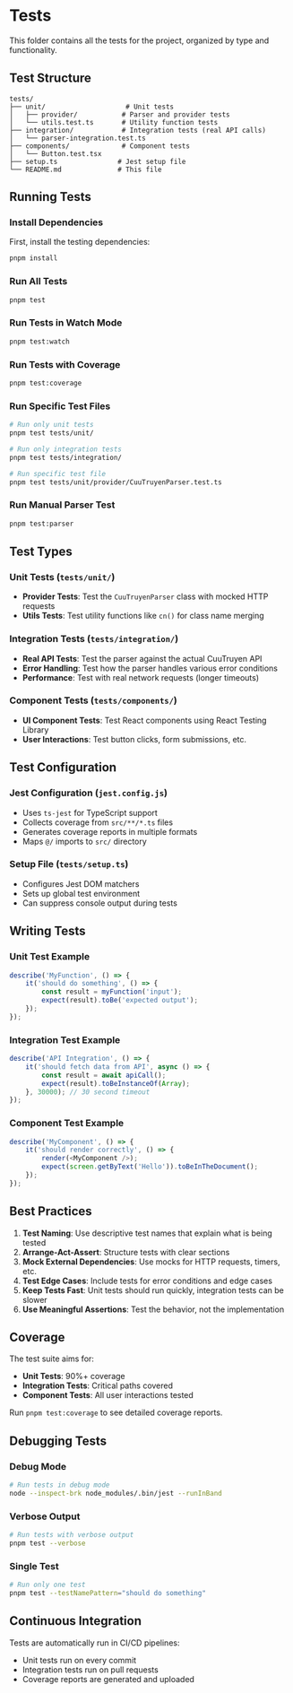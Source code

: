 # Tests

This folder contains all the tests for the project, organized by type and functionality.

## Test Structure

```
tests/
├── unit/                    # Unit tests
│   ├── provider/           # Parser and provider tests
│   └── utils.test.ts       # Utility function tests
├── integration/            # Integration tests (real API calls)
│   └── parser-integration.test.ts
├── components/             # Component tests
│   └── Button.test.tsx
├── setup.ts               # Jest setup file
└── README.md              # This file
```

## Running Tests

### Install Dependencies
First, install the testing dependencies:
```bash
pnpm install
```

### Run All Tests
```bash
pnpm test
```

### Run Tests in Watch Mode
```bash
pnpm test:watch
```

### Run Tests with Coverage
```bash
pnpm test:coverage
```

### Run Specific Test Files
```bash
# Run only unit tests
pnpm test tests/unit/

# Run only integration tests
pnpm test tests/integration/

# Run specific test file
pnpm test tests/unit/provider/CuuTruyenParser.test.ts
```

### Run Manual Parser Test
```bash
pnpm test:parser
```

## Test Types

### Unit Tests (`tests/unit/`)
- **Provider Tests**: Test the `CuuTruyenParser` class with mocked HTTP requests
- **Utils Tests**: Test utility functions like `cn()` for class name merging

### Integration Tests (`tests/integration/`)
- **Real API Tests**: Test the parser against the actual CuuTruyen API
- **Error Handling**: Test how the parser handles various error conditions
- **Performance**: Test with real network requests (longer timeouts)

### Component Tests (`tests/components/`)
- **UI Component Tests**: Test React components using React Testing Library
- **User Interactions**: Test button clicks, form submissions, etc.

## Test Configuration

### Jest Configuration (`jest.config.js`)
- Uses `ts-jest` for TypeScript support
- Collects coverage from `src/**/*.ts` files
- Generates coverage reports in multiple formats
- Maps `@/` imports to `src/` directory

### Setup File (`tests/setup.ts`)
- Configures Jest DOM matchers
- Sets up global test environment
- Can suppress console output during tests

## Writing Tests

### Unit Test Example
```typescript
describe('MyFunction', () => {
    it('should do something', () => {
        const result = myFunction('input');
        expect(result).toBe('expected output');
    });
});
```

### Integration Test Example
```typescript
describe('API Integration', () => {
    it('should fetch data from API', async () => {
        const result = await apiCall();
        expect(result).toBeInstanceOf(Array);
    }, 30000); // 30 second timeout
});
```

### Component Test Example
```typescript
describe('MyComponent', () => {
    it('should render correctly', () => {
        render(<MyComponent />);
        expect(screen.getByText('Hello')).toBeInTheDocument();
    });
});
```

## Best Practices

1. **Test Naming**: Use descriptive test names that explain what is being tested
2. **Arrange-Act-Assert**: Structure tests with clear sections
3. **Mock External Dependencies**: Use mocks for HTTP requests, timers, etc.
4. **Test Edge Cases**: Include tests for error conditions and edge cases
5. **Keep Tests Fast**: Unit tests should run quickly, integration tests can be slower
6. **Use Meaningful Assertions**: Test the behavior, not the implementation

## Coverage

The test suite aims for:
- **Unit Tests**: 90%+ coverage
- **Integration Tests**: Critical paths covered
- **Component Tests**: All user interactions tested

Run `pnpm test:coverage` to see detailed coverage reports.

## Debugging Tests

### Debug Mode
```bash
# Run tests in debug mode
node --inspect-brk node_modules/.bin/jest --runInBand
```

### Verbose Output
```bash
# Run tests with verbose output
pnpm test --verbose
```

### Single Test
```bash
# Run only one test
pnpm test --testNamePattern="should do something"
```

## Continuous Integration

Tests are automatically run in CI/CD pipelines:
- Unit tests run on every commit
- Integration tests run on pull requests
- Coverage reports are generated and uploaded 